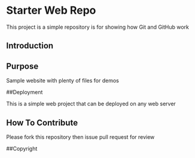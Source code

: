 # Starter Web Repo

This project is a simple repository is for showing how Git and GitHub work

## Introduction

## Purpose

Sample website with plenty of files for demos

##Deployment

This is a simple web project that can be deployed on any web server

## How To Contribute

Please fork this repository then issue pull request for review

##Copyright
